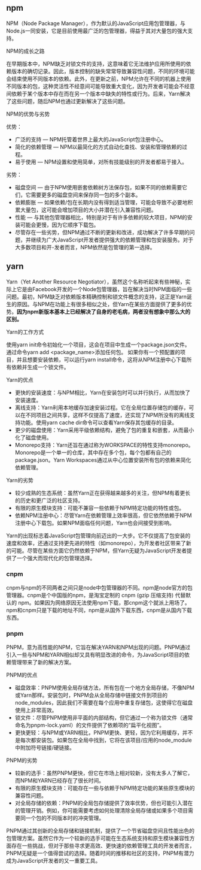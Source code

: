 ## npm

NPM（Node Package Manager），作为默认的JavaScript应用包管理器，与Node.js一同安装，它是目前使用最广泛的包管理器，得益于其对大量包的强大支持。

NPM的成长之路

在早期版本中，NPM缺乏对锁文件的支持，这意味着它无法维护应用所使用的依赖版本的确切记录。因此，版本控制的缺失常常导致兼容性问题，不同的环境可能会结束使用不同版本的依赖。此外，在更新之前，NPM允许在不同的机器上使用不同版本的包，这种灵活性不经意间可能导致重大变化，因为开发者可能会不经意间依赖于某个版本中存在而在另一个版本中缺失的特性或行为。后来，Yarn解决了这些问题，随后NPM也通过更新解决了这些问题。


NPM的优势与劣势

优势：

- 广泛的支持 — NPM托管着世界上最大的JavaScript包注册中心。
- 简化的依赖管理 — NPM以最简化的方式自动化查找、安装和管理依赖的过程。
- 易于使用 — NPM设置和使用简单，对所有技能级别的开发者都易于接入。


劣势：

- 磁盘空间 — 由于NPM使用嵌套依赖树方法保存包，如果不同的依赖需要它们，它需要更多的磁盘空间来保存同一包的多个副本。
- 依赖膨胀 — 如果依赖/包在长期内没有得到适当管理，可能会导致不必要地积累大量包，这可能会增加项目的大小并潜在引入兼容性问题。
- 性能 — 与其他包管理器相比，特别是对于有许多依赖的较大项目，NPM的安装可能会更慢，因为它顺序下载包。
- 尽管存在一些劣势，但NPM通过不断的更新和改进，成功解决了许多早期的问题，并继续为广大JavaScript开发者提供强大的依赖管理和包安装服务。对于大多数项目和开-发者而言，NPM依然是包管理的第一选择。

## yarn

Yarn（Yet Another Resource Negotiator），虽然这个名称听起来有些神秘，实际上它是由Facebook开发的一个Node包管理器，旨在解决当时NPM面临的一些问题。最初，NPM缺乏对依赖版本精确控制和锁文件概念的支持，这正是Yarn诞生的原因。与NPM在功能上有很多相似之处，但Yarn在某些方面提供了更多的优势。**因为npm新版本基本上已经解决了自身的老毛病，两者没有想象中那么大的区别。**

Yarn的工作方式

使用yarn init命令初始化一个项目，这会在项目中生成一个package.json文件。
通过命令yarn add <package_name>添加任何包。
如果你有一个预配置的项目，并且想要安装依赖，可以运行yarn install命令，这将从NPM注册中心下载所有依赖并生成一个锁文件。

Yarn的优点

- 更快的安装速度：与NPM相比，Yarn在安装包时可以并行执行，从而加快了安装速度。
- 离线支持：Yarn利用本地缓存加速安装过程。它在全局位置存储包的缓存，可以在不同项目之间共享，这样不仅提高了速度，还实现了NPM所没有的离线支持功能。使用yarn cache dir命令可以查看Yarn保存其包缓存的目录。
- 更少的磁盘使用：Yarn采用平级依赖结构，避免了包的重复和嵌套，从而最小化了磁盘使用。
- Monorepo支持：Yarn还旨在通过称为WORKSPACE的特性支持monorepo。Monorepo是一个单一的仓库，其中存在多个包，每个包都有自己的package.json。Yarn Workspaces通过从中心位置安装所有包的依赖来简化依赖管理。

Yarn的劣势

- 较少成熟的生态系统：虽然Yarn正在获得越来越多的关注，但NPM有着更长的历史和更广泛的社区支持。
- 有限的原生模块支持：可能不兼容一些依赖于NPM特定功能的特性或包。
- 依赖NPM注册中心：尽管Yarn在依赖管理上效率很高，但它依然依赖于NPM注册中心下载包。如果NPM面临任何问题，Yarn也会间接受到影响。


Yarn的出现标志着JavaScript包管理向前迈出的一大步。它不仅提高了包安装的速度和效率，还通过支持更先进的特性（如monorepo），为开发者社区带来了新的可能。尽管在某些方面它仍然依赖于NPM，但Yarn无疑为JavaScript开发者提供了一个强大而现代化的包管理选择。


### cnpm

cnpm与npm的不同两者之间只是node中包管理器的不同。npm是node官方的包管理器。cnpm是个中国版的npm，是淘宝定制的 cnpm (gzip 压缩支持) 代替默认的 npm。如果因为网络原因无法使用npm下载，那cnpm这个就派上用场了。npm和cnpm只是下载的地址不同，npm是从国外下载东西，cnpm是从国内下载东西。

### pnpm

PNPM，意为高性能的NPM，它旨在解决YARN和NPM出现的问题。PNPM通过引入一些与NPM和YARN相似却又具有明显改进的命令，为JavaScript项目的依赖管理带来了新的解决方案。

PNPM的优点

- 磁盘效率：PNPM使用全局存储方法，所有包在一个地方全局存储，不像NPM或Yarn那样。安装包时，PNPM会从全局存储中链接文件到项目的node_modules，因此我们不需要在每个应用中重复存储包，这使得它在磁盘使用上非常高效。
- 锁文件：尽管PNPM使用非平面的内部结构，但它通过一个称为锁文件（通常命名为pnpm-lock.yaml）的文件提供了依赖项的“扁平化视图”。
- 更快更轻：与NPM或YARN相比，PNPM更快、更轻，因为它利用缓存，并不是每次都安装包。如果包在全局中找到，它将在该项目/应用的node_module中附加符号链接/硬链接。
  
PNPM的劣势

- 较新的选手：虽然PNPM更快，但它在市场上相对较新，没有太多人了解它，而NPM和YARN已经存在了很长时间。
- 有限的原生模块支持：可能存在一些与依赖于NPM特定功能的某些原生模块的兼容性问题。
- 对全局存储的依赖：PNPM的全局包存储提供了效率优势，但也可能引入潜在的管理开销。例如，你可能需要考虑如何处理清除全局存储或如果多个项目需要同一个包的不同版本时的冲突管理。

PNPM通过其创新的全局存储和链接机制，提供了一个节省磁盘空间且性能出色的包管理方案。虽然它作为一个较新的选手可能在生态系统支持和原生模块兼容性方面存在一些挑战，但对于那些寻求更高效、更快速的依赖管理工具的开发者而言，PNPM无疑是一个值得尝试的选择。随着时间的推移和社区的支持，PNPM有潜力成为JavaScript开发者的又一重要工具。